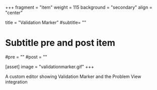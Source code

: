 +++
fragment = "item"
weight = 115
background = "secondary"
align = "center"

title = "Validation Marker"
#subtitle= ""

# Subtitle pre and post item
#pre = ""
#post = ""

[asset]
  image = "validationmarker.gif"
+++

A custom editor showing Validation Marker and the Problem View integration